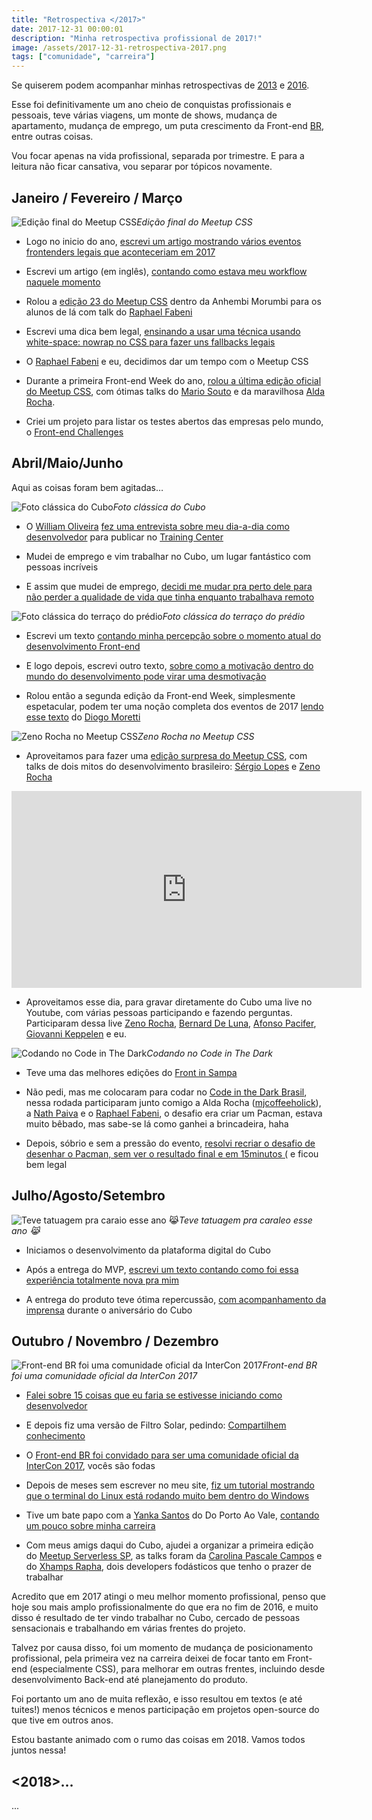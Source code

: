 ```yaml
---
title: "Retrospectiva </2017>"
date: 2017-12-31 00:00:01
description: "Minha retrospectiva profissional de 2017!"
image: /assets/2017-12-31-retrospectiva-2017.png
tags: ["comunidade", "carreira"]
---
```


Se quiserem podem acompanhar minhas retrospectivas de [2013](/blog/retrospectiva-2013) e [2016](/blog/retrospectiva-2016).

Esse foi definitivamente um ano cheio de conquistas profissionais e pessoais, teve várias viagens, um monte de shows, mudança de apartamento, mudança de emprego, um puta crescimento da Front-end [BR](https://github.com/frontendbr), entre outras coisas.

Vou focar apenas na vida profissional, separada por trimestre. E para a leitura não ficar cansativa, vou separar por tópicos novamente.

## Janeiro / Fevereiro / Março

![Edição final do Meetup CSS](assets/meetup-css-4.png)*Edição final do Meetup CSS*

* Logo no inicio do ano, [escrevi um artigo mostrando vários eventos frontenders legais que aconteceriam em 2017](https://medium.com/felipefialho/eventos-front-end-para-ir-em-2017-em-s%C3%A3o-paulo-72c8a88428fa)

* Escrevi um artigo (em inglês), [contando como estava meu workflow naquele momento](https://medium.com/felipefialho/my-day-to-day-as-front-end-developer-in-2017-6d68b5ac2055)

* Rolou a [edição 23 do Meetup CSS](https://www.meetup.com/CSS-SP/events/237412266/) dentro da Anhembi Morumbi para os alunos de lá com talk do [Raphael Fabeni](undefined)

* Escrevi uma dica bem legal, [ensinando a usar uma técnica usando white-space: nowrap no CSS para fazer uns fallbacks legais](/blog/css-usando-white-space-nowrap-para-fallbacks-incriveis)

* O [Raphael Fabeni](undefined) e eu, decidimos dar um tempo com o Meetup CSS

* Durante a primeira Front-end Week do ano, [rolou a última edição oficial do Meetup CSS](https://www.meetup.com/CSS-SP/events/237700174/), com ótimas talks do [Mario Souto](https://twitter.com/omariosouto) e da maravilhosa [Alda Rocha](https://twitter.com/mjcoffeeholick).

* Criei um projeto para listar os testes abertos das empresas pelo mundo, o [Front-end Challenges](https://github.com/LFeh/frontend-challenges)

## Abril/Maio/Junho

Aqui as coisas foram bem agitadas…

![Foto clássica do Cubo](assets/cubo.png)*Foto clássica do Cubo*

* O [William Oliveira](undefined) [fez uma entrevista sobre meu dia-a-dia como desenvolvedor](https://medium.com/trainingcenter/como-%C3%A9-trabalhar-como-desenvolvedor-front-end-por-felipe-fialho-1e3efbadef90) para publicar no [Training Center](undefined)

* Mudei de emprego e vim trabalhar no Cubo, um lugar fantástico com pessoas incríveis

* E assim que mudei de emprego, [decidi me mudar pra perto dele para não perder a qualidade de vida que tinha enquanto trabalhava remoto](/blog/uma-reflexao-sobre-salarios-valor-hora-e-qualidade-de-vida)

![Foto clássica do terraço do prédio](assets/ap.png)*Foto clássica do terraço do prédio*

* Escrevi um texto [contando minha percepção sobre o momento atual do desenvolvimento Front-end](https://medium.com/felipefialho/o-inicio-o-fim-e-o-meio-do-desenvolvimento-front-end-dfc5a123b90f)

* E logo depois, escrevi outro texto, [sobre como a motivação dentro do mundo do desenvolvimento pode virar uma desmotivação](https://medium.com/felipefialho/a-motiva%C3%A7%C3%A3o-desmotivacional-no-mundo-do-desenvolvimento-d0a9fcd47fd1)

* Rolou então a segunda edição da Front-end Week, simplesmente espetacular, podem ter uma noção completa dos eventos de 2017 [lendo esse texto](https://medium.com/@diogomoretti/2017-o-ano-mais-intenso-da-minha-vida-dd886c334266) do [Diogo Moretti](undefined)

![Zeno Rocha no Meetup CSS](assets/meetup-css-3.png)*Zeno Rocha no Meetup CSS*

* Aproveitamos para fazer uma [edição surpresa do Meetup CSS](https://www.meetup.com/CSS-SP/events/239847887/), com talks de dois mitos do desenvolvimento brasileiro: [Sérgio Lopes](undefined) e [Zeno Rocha](undefined)

<iframe width="560" height="315" src="https://www.youtube.com/embed/aJtJHhw72YE" frameborder="0" allow="accelerometer; autoplay; encrypted-media; gyroscope; picture-in-picture" allowfullscreen></iframe>

* Aproveitamos esse dia, para gravar diretamente do Cubo uma live no Youtube, com várias pessoas participando e fazendo perguntas. Participaram dessa live [Zeno Rocha](undefined), [Bernard De Luna](undefined), [Afonso Pacifer](undefined), [Giovanni Keppelen](undefined) e eu.

![Codando no Code in The Dark](assets/code-in-the-dark.png)*Codando no Code in The Dark*

* Teve uma das melhores edições do [Front in Sampa](http://frontinsampa.com.br/)

* Não pedi, mas me colocaram para codar no [Code in the Dark Brasil](http://www.codeinthedark.com.br/), nessa rodada participaram junto comigo a Alda Rocha ([mjcoffeeholick](undefined)), a [Nath Paiva](undefined) e o [Raphael Fabeni](undefined), o desafio era criar um Pacman, estava muito bêbado, mas sabe-se lá como ganhei a brincadeira, haha

* Depois, sóbrio e sem a pressão do evento, [resolvi recriar o desafio de desenhar o Pacman, sem ver o resultado final e em 15minutos (](https://codepen.io/LFeh/pen/eRrRgm) e ficou bem legal

## Julho/Agosto/Setembro

![Teve tatuagem pra caraio esse ano 😹](assets/tattoo.png)*Teve tatuagem pra caraleo esse ano 😹*

* Iniciamos o desenvolvimento da plataforma digital do Cubo

* Após a entrega do MVP, [escrevi um texto contando como foi essa experiência totalmente nova pra mim](https://medium.com/cubo-digital/como-foi-trabalhar-no-meu-primeiro-produto-e-a-sensa%C3%A7%C3%A3o-de-entregar-o-mvp-a05a3e550358)

* A entrega do produto teve ótima repercussão, [com acompanhamento da imprensa](https://l.facebook.com/l.php?u=http%3A%2F%2Frevistapegn.globo.com%2FTecnologia%2Fnoticia%2F2017%2F09%2Fcubo-cria-plataforma-digital-para-expandir-atuacao.html&h=ATPRK4qIZKcVJ2eluIozs8eb8Yugm2zs9disW-NQaNK7dSXs0SQ3Pu-KYCJ2hLfA2YThzzI0cJItximaGOMKpeEKGj7MvhT9o5qHgNE9B5D2c1G2Fmzg1dbC6krO-gBcpWGc4eF04RQeCgqbKeZAO8v-ecNnRAvgClpRhoAo8VeGfShSMrQj1Mc4e4m0lCfmTEe8Jb5b9nEJp1WJXf98oC2TLHV1OvkdeMK5pZlMUn0QhgLlJgERPYQu7rJC_nWVq_-Plll6aJQVIGyStaxH6FxodxqCOkcZKy1Jl5wcIQqLJXvh_EY) durante o aniversário do Cubo

## Outubro / Novembro / Dezembro

![Front-end BR foi uma comunidade oficial da InterCon 2017](assets/frontend-br-2.png)*Front-end BR foi uma comunidade oficial da InterCon 2017*

* [Falei sobre 15 coisas que eu faria se estivesse iniciando como desenvolvedor](https://medium.com/felipefialho/15-coisas-que-faria-se-estivesse-iniciando-minha-carreira-como-desenvolvedor-9fdd0c17b473)

* E depois fiz uma versão de Filtro Solar, pedindo: [Compartilhem conhecimento](https://medium.com/felipefialho/desenvolvedoras-e-desenvolvedores-do-meu-brasil-compartilhem-conhecimento-cff5f13d6a67)

* O [Front-end BR foi convidado para ser uma comunidade oficial da InterCon 2017](https://github.com/frontendbr/forum/issues/777), vocês são fodas

* Depois de meses sem escrever no meu site, [fiz um tutorial mostrando que o terminal do Linux está rodando muito bem dentro do Windows](/blog/usando-o-terminal-do-linux-no-windows)

* Tive um bate papo com a [Yanka Santos](undefined) do Do Porto Ao Vale, [contando um pouco sobre minha carreira](https://soundcloud.com/yankasantos/dvp05-felipe-fialho?in=yankasantos%2Fsets%2Fdoportoaovale)

* Com meus amigs daqui do Cubo, ajudei a organizar a primeira edição do [Meetup Serverless SP](https://github.com/cubonetwork/meetup-serverless-sp), as talks foram da [Carolina Pascale Campos](undefined) e do [Xhamps Rapha](undefined), dois developers fodásticos que tenho o prazer de trabalhar

Acredito que em 2017 atingi o meu melhor momento profissional, penso que hoje sou mais amplo profissionalmente do que era no fim de 2016, e muito disso é resultado de ter vindo trabalhar no Cubo, cercado de pessoas sensacionais e trabalhando em várias frentes do projeto.

Talvez por causa disso, foi um momento de mudança de posicionamento profissional, pela primeira vez na carreira deixei de focar tanto em Front-end (especialmente CSS), para melhorar em outras frentes, incluindo desde desenvolvimento Back-end até planejamento do produto.

Foi portanto um ano de muita reflexão, e isso resultou em textos (e até tuites!) menos técnicos e menos participação em projetos open-source do que tive em outros anos.

Estou bastante animado com o rumo das coisas em 2018. Vamos todos juntos nessa!

## <2018>…

...
